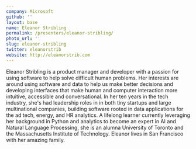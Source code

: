 ```yaml
---
company: Microsoft
github: ''
layout: base
name: Eleanor Stribling
permalink: /presenters/eleanor-stribling/
photo_url: ''
slug: eleanor-stribling
twitter: eleanorstrib
website: http://eleanorstrib.com
---
```


Eleanor Stribling is a product manager and developer with a passion for using software to help solve difficult human problems. Her interests are around using software and data to help us make better decisions and developing interfaces that make human and computer interaction more intuitive, accessible and conversational. In her ten years in the tech industry, she's had leadership roles in  in both tiny startups and large multinational companies, building software rooted in data applications for the ad tech, energy, and HR analytics. A lifelong learner currently leveraging her background in Python and analytics to become an expert in AI and Natural Language Processing,  she is an alumna University of Toronto and the Massachusetts Institute of Technology.  Eleanor lives in San Francisco with her amazing family.